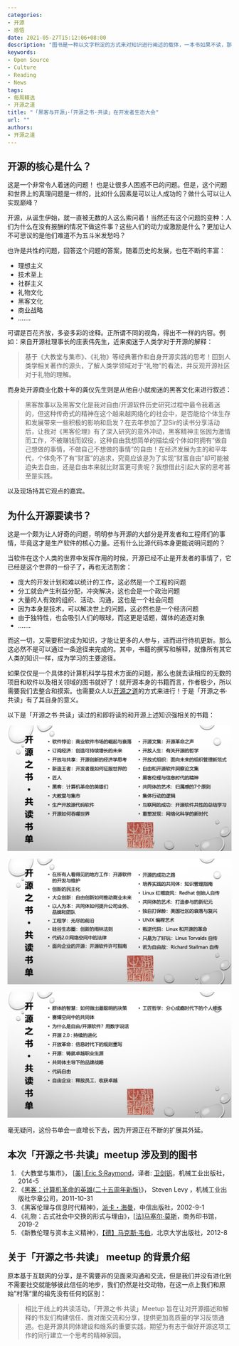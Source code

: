 ```yaml
---
categories:
- 开源
- 感悟
date: 2021-05-27T15:12:06+08:00
description: "图书是一种以文字积淀的方式来对知识进行阐述的载体，一本书如果不读，那么它就是虚无的存在，对于作者没有任何意义可言，但是读，就将书再次激活，读者是作者的延伸，读者进而站在作者的肩膀上进行再创作。这就是读书的意义所在，当然读者需要建立在众多的沟通之中：和作者、和同是读者、以及读者的读者进行交流。"
keywords:
- Open Source
- Culture
- Reading
- News
tags:
- 每周精选
- 开源之道
title: "「黑客与开源」·「开源之书·共读」在开发者生态大会"
url: ""
authors:
- 开源之道
---
```


## 开源的核心是什么？

这是一个非常令人着迷的问题！ 也是让很多人困惑不已的问题。但是，这个问题和世界上的真理问题是一样的，比如什么因素是可以让人成功的？做什么可以让人实现巅峰？

开源，从诞生伊始，就一直被无数的人这么索问着！当然还有这个问题的变种：人们为什么在没有报酬的情况下做这件事？这些人们的动力或激励是什么？更加让人不可思议的是他们难道不为五斗米发愁吗？

也许是共性的问题，回答这个问题的答案，随着历史的发展，也在不断的丰富：

* 理想主义
* 技术至上
* 社群主义
* 礼物文化
* 黑客文化
* 商业战略
* .......

可谓是百花齐放，多姿多彩的诠释。正所谓不同的视角，得出不一样的内容。例如：来自开源社理事长的庄表伟先生，近来痴迷于人类学对于开源的解释：

> 基于《大教堂与集市》、《礼物》等经典著作和自身开源实践的思考！回到人类学相关著作的源头，了解人类学领域对于“礼物”的看法，并反观开源社区对于礼物的理解。

而身处开源商业化数十年的龚仪先生则是从他自小就痴迷的黑客文化来进行叙述：

> 黑客故事以及黑客文化是我对自由/开源软件历史研究过程中最令我着迷的，但这种传奇式的精神在这个越来越网络化的社会中，是否能给个体生存和发展带来一些积极的影响和启发？在去年参加了卫Sir的读书分享活动后，让我对《黑客伦理》有了深入研究的意外冲动，黑客精神主张因为激情而工作，不被赚钱而奴役，这种自由我想简单的描绘成个体如何拥有“做自己想做的事情，不做自己不想做的事情”的自由！在经济发展为主的和平年代，个体免不了有“财富”的追求，究竟应该是为了实现“财富自由”却可能被迫失去自由，还是自由本来就比财富更可贵呢？我想借此引起大家的思考甚至是实践。

以及现场持其它观点的嘉宾。

## 为什么开源要读书？

这是一个颇为让人好奇的问题，明明参与开源的大部分是开发者和工程师们的事情，毕竟这才是生产软件的核心力量。还有什么比源代码本身更能说明问题的？

当软件在这个人类的世界中发挥作用的时候，开源已经不止是开发者的事情了，它已经是这个世界的一份子了，再也无法割舍：

* 庞大的开发计划和难以统计的工作，这必然是一个工程的问题
* 分工就会产生利益分配，冲突解决，这也会是一个政治问题
* 大量的人有效的组织、活动、沟通，这也是一个社会问题
* 因为本身是技术，可以解决世上的问题，这必然也是一个经济问题
* 由于独特性，也会吸引人们的眼球，而这更是话题，媒体的追逐对象
* .......

而这一切，又需要积淀成为知识，才能让更多的人参与，进而进行待机更新。那么这必然不是可以通过一条途径来完成的。其中，书籍的撰写和解释，就像所有其它人类的知识一样，成为学习的主要途径。

如果仅仅是一个具体的计算机科学与技术方面的问题，那么也就去读相应的无数的项目和软件以及相关领域的图书就好了！就开源本身的书籍而言，作者极少，所以需要我们去整合和摸索。也需要众人以[开源之道](.)的方式来进行！于是「开源之书·共读」有了其自身的意义。

以下是「开源之书·共读」读过的和即将读的和开源上述知识强相关的书籍：

![](../../images/open-source-book-list-1.jpg)

![](../../images/open-source-book-list-2.jpg)

![](../../images/open-source-book-list-3.jpg)

毫无疑问，这份书单会一直增长下去，因为开源正在不断的扩展其外延。

## 本次「开源之书·共读」meetup 涉及到的图书

1. 《大教堂与集市》， [[美\] Eric S·Raymond](https://book.douban.com/author/802088/)，译者: [卫剑钒](https://book.douban.com/search/卫剑钒)，机械工业出版社， 2014-5
2. 《[黑客：计算机革命的英雄(二十五周年新版)](https://book.douban.com/subject/6860890/)》， Steven Levy ，机械工业出版社华章公司，2011-10-31
3. 《黑客伦理与信息时代精神》，[派卡・海曼](https://book.douban.com/search/派卡・海曼)，中信出版社，2002-9-1
4. 《礼物：古式社会中交换的形式与理由》，[[法\]马塞尔·莫斯](https://book.douban.com/search/马塞尔·莫斯)，商务印书馆，2019-2
5. 《新教伦理与资本主义精神》，[【德】马克斯·韦伯](https://book.douban.com/search/马克斯·韦伯)，北京大学出版社，2012-8

## 关于「开源之书·共读」 meetup 的背景介绍

原本基于互联网的分享，是不需要非的见面来沟通和交流，但是我们并没有进化到不需要社交就能够彼此信任的地步，我们仍然是社交动物，在这一点上我们和原始”村落“里的祖先没有任何的区别：

>  相比于线上的共读活动，「开源之书·共读」Meetup 旨在让对开源描述和解释的书友们构建信任、面对面交流和分享，提供更加高质量的学习反馈通道。也是开源共同体建设和维系的重要实践，期望为有志于做好开源这项工作的同行建立一个思考的精神家园。

